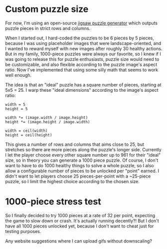 # Custom puzzle size

For now, I'm using an open-source [jigsaw puzzle generator](https://github.com/nanjizal/JigsawX) which outputs puzzle pieces in strict rows and columns.

When I started out, I hard-coded the puzzles to be 6 pieces by 5 pieces, because I was using placeholder images that were landscape-oriented, and I wanted to reward myself with new images after roughly 30 healthy actions. But in my family, 1000-piece puzzles were always our favorite, so I knew if I was going to release this for puzzle enthusiasts, puzzle size would need to be customizable, and also flexible according to the puzzle image's aspect ratio. Now I've implemented that using some silly math that seems to work well enough.

The idea is that an "ideal" puzzle has a square number of pieces, starting at 5x5 = 25. I warp these "ideal dimensions" according to the image's aspect ratio:

```
width = 5
height = 5

width *= (image.width / image.height)
height *= (image.height / image.width)

width = ceil(width)
height = ceil(height)
```

This gives a number of rows and columns that aims close to 25, but stretches so there are more pieces along the puzzle's longer side. Currently I let the player choose every other square number up to 961 for their "ideal" size, so in theory you can generate a 1000 piece puzzle. Of course, I don't want to have to do 1000 healthy things to solve a whole puzzle, so I also allow a configurable number of pieces to be unlocked per "point" earned. I didn't want to let players choose 25 pieces-per-point with a ~25-piece puzzle, so I limit the highest choice according to the chosen size.

# 1000-piece stress test

So I finally decided to try 1000 pieces at a rate of 32 per point, expecting the game to slow down or crash. It's actually running decently?! But I don't have all 1000 pieces unlocked yet, because I don't want to cheat just for testing purposes.

Any website suggestions where I can upload gifs without downscaling?
